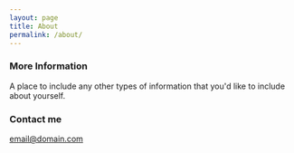 ```yaml
---
layout: page
title: About
permalink: /about/
---
```


### More Information

A place to include any other types of information that you'd like to include about yourself.

### Contact me

[email@domain.com](mailto:email@domain.com)
